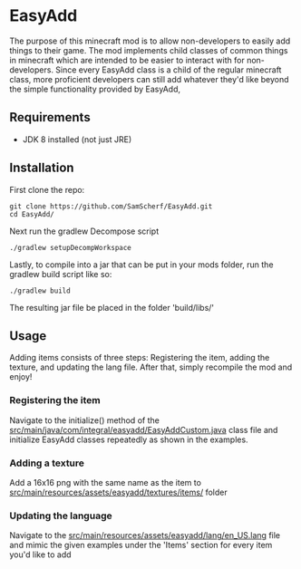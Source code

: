 # EasyAdd

The purpose of this minecraft mod is to allow non-developers to easily add things to their game. The mod implements child classes of common things in minecraft which are intended to be easier to interact with for non-developers. Since every EasyAdd class is a child of the regular minecraft class, more proficient developers can still add whatever they'd like beyond the simple functionality provided by EasyAdd,

## Requirements

- JDK 8 installed (not just JRE)

## Installation

First clone the repo:

```
git clone https://github.com/SamScherf/EasyAdd.git
cd EasyAdd/
```

Next run the gradlew Decompose script

```
./gradlew setupDecompWorkspace
```

Lastly, to compile into a jar that can be put in your mods folder, run the gradlew build script like so:

```
./gradlew build
```

The resulting jar file be placed in the folder 'build/libs/'

## Usage

Adding items consists of three steps: Registering the item, adding the texture, and updating the lang file. After that, simply recompile the mod and enjoy!

### Registering the item

Navigate to the initialize() method of the [src/main/java/com/integral/easyadd/EasyAddCustom.java](EasyAddCustom) class file and initialize EasyAdd classes repeatedly as shown in the examples.

### Adding a texture

Add a 16x16 png with the same name as the item to [src/main/resources/assets/easyadd/textures/items/](/src/main/resources/assets/easyadd/textures/items/) folder

### Updating the language

Navigate to the [src/main/resources/assets/easyadd/lang/en_US.lang](/src/main/resources/assets/easyadd/lang/en_US.lang) file and mimic the given examples under the 'Items' section for every item you'd like to add
